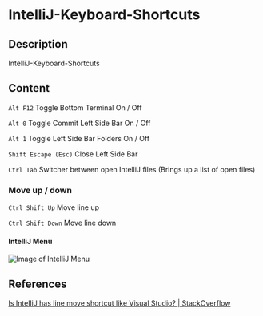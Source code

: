# IntelliJ-Keyboard-Shortcuts

## Description

IntelliJ-Keyboard-Shortcuts

## Content

`Alt F12` Toggle Bottom Terminal On / Off

`Alt 0` Toggle Commit Left Side Bar On / Off

`Alt 1` Toggle Left Side Bar Folders On / Off

`Shift Escape (Esc)` Close Left Side Bar

`Ctrl Tab` Switcher between open IntelliJ files (Brings up a list of open files)

### Move up / down

`Ctrl Shift Up` Move line up

`Ctrl Shift Down` Move line down

#### IntelliJ Menu

![Image of IntelliJ Menu](/IntelliJ-Keyboard-Shortcuts/static/images/imageOfIntelliJMenu.png)

## References

[Is IntelliJ has line move shortcut like Visual Studio? | StackOverflow](https://stackoverflow.com/questions/69422749/is-intellij-has-line-move-shortcut-like-visual-studio)
